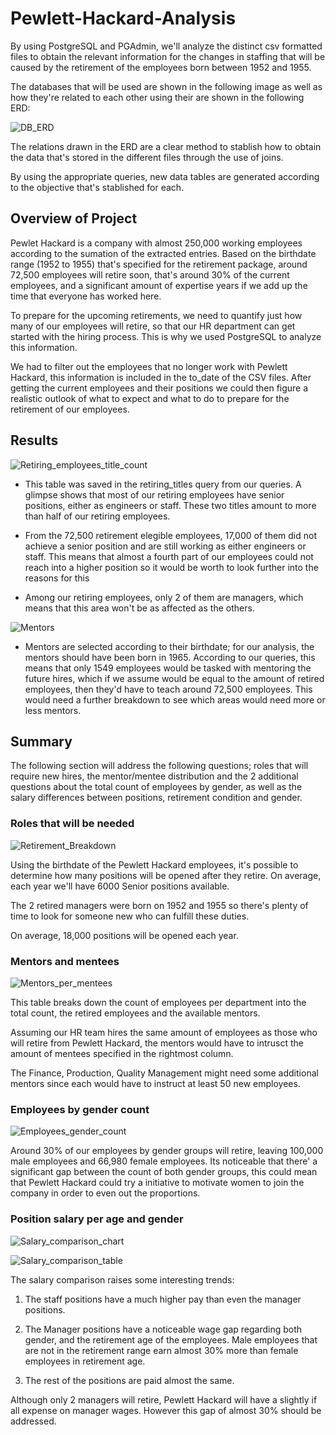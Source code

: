# Pewlett-Hackard-Analysis  

By using PostgreSQL and PGAdmin, we'll analyze the distinct csv formatted files to obtain the relevant information for the changes in staffing that will be caused by the retirement of the employees born between 1952 and 1955.

The databases that will be used are shown in the following image as well as how they're related to each other using their are shown in the following ERD:

![DB_ERD](/EmployeeDB.png)

The relations drawn in the ERD are a clear method to stablish how to obtain the data that's stored in the different files through the use of joins.

By using the appropriate queries, new data tables are generated according to the objective that's stablished for each.

## Overview of Project

Pewlet Hackard is a company with almost 250,000 working employees according to the sumation of the extracted entries. Based on the birthdate range (1952 to 1955) that's specified for the retirement package, around 72,500 employees will retire soon, that's around 30% of the current employees, and a significant amount of expertise years if we add up the time that everyone has worked here.

To prepare for the upcoming retirements, we need to quantify just how many of our employees will retire, so that our HR department can get started with the hiring process. This is why we used PostgreSQL to analyze this information.

We had to filter out the employees that no longer work with Pewlett Hackard, this information is included in the to_date of the CSV files. After getting the current employees and their positions we could then figure a realistic outlook of what to expect and what to do to prepare for the retirement of our employees.

## Results

![Retiring_employees_title_count](/Images/Count_of_retiring_employees_by_title.png)

* This table was saved in the retiring_titles query from our queries. A glimpse shows that most of our retiring employees have senior positions, either as engineers or staff. These two titles amount to more than half of our retiring employees. 

* From the 72,500 retirement elegible employees, 17,000 of them did not achieve a senior position and are still working as either engineers or staff. This means that almost a fourth part of our employees could not reach into a higher position so it would be worth to look further into the reasons for this

* Among our retiring employees, only 2 of them are managers, which means that this area won't be as affected as the others.

![Mentors](/Images/Available_Mentors.png)

* Mentors are selected according to their birthdate; for our analysis, the mentors should have been born in 1965. According to our queries, this means that only 1549 employees would be tasked with mentoring the future hires, which if we assume would be equal to the amount of retired employees, then they'd have to teach around 72,500 employees. This would need a further breakdown to see which areas would need more or less mentors.

## Summary

The following section will address the following questions; roles that will require new hires, the mentor/mentee distribution and the 2 additional questions about the total count of employees by gender, as well as the salary differences between positions, retirement condition and gender.

### Roles that will be needed

![Retirement_Breakdown](/Images/Retirements_per_year.png)

Using the birthdate of the Pewlett Hackard employees, it's possible to determine how many positions will be opened after they retire. On average, each year we'll have 6000 Senior positions available.

The 2 retired managers were born on 1952 and 1955 so there's plenty of time to look for someone new who can fulfill these duties.

On average, 18,000 positions will be opened each year.

### Mentors and mentees

![Mentors_per_mentees](/Images/Mentors_mentees_and_retiring_employees.png)

This table breaks down the count of employees per department into the total count, the retired employees and the available mentors.

Assuming our HR team hires the same amount of employees as those who will retire from Pewlett Hackard, the mentors would have to intrusct the amount of mentees specified in the rightmost column.

The Finance, Production, Quality Management might need some additional mentors since each would have to instruct at least 50 new employees.

### Employees by gender count

![Employees_gender_count](/Images/Count_of_employees_by_gender.png)

Around 30% of our employees by gender groups will retire, leaving 100,000 male employees and 66,980 female employees. Its noticeable that there' a significant gap between the count of both gender groups, this could mean that Pewlett Hackard could try a initiative to motivate women to join the company in order to even out the proportions.

### Position salary per age and gender

![Salary_comparison_chart](/Images/Salary_per_title_gender.png)

![Salary_comparison_table](/Images/Salary_per_title_gender_table.png)

The salary comparison raises some interesting trends:

1. The staff positions have a much higher pay than even the manager positions.

2. The Manager positions have a noticeable wage gap regarding both gender, and the retirement age of the employees. Male employees that are not in the retirement range earn almost 30% more than female employees in retirement age.

3. The rest of the positions are paid almost the same.

Although only 2 managers will retire, Pewlett Hackard will have a slightly if all expense on manager wages. However this gap of almost 30% should be addressed.